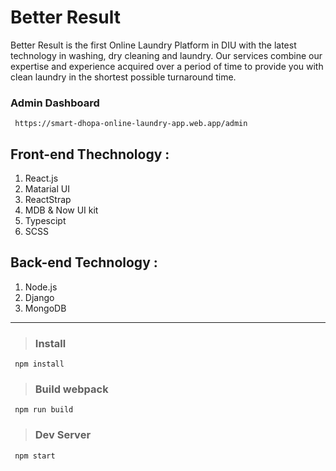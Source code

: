 # Better Result

Better Result is the first Online Laundry Platform in DIU with the latest technology in washing, dry cleaning and laundry. Our services combine our expertise and experience acquired over a period of time to provide you with clean laundry in the shortest possible turnaround time.



### Admin Dashboard

``` 
 https://smart-dhopa-online-laundry-app.web.app/admin
```

## Front-end Thechnology :
1. React.js
2. Matarial UI
3. ReactStrap
5. MDB & Now UI kit
4. Typescipt
5. SCSS

## Back-end Technology :
1. Node.js
2. Django
3. MongoDB

<hr>

> ### Install
``` 
 npm install
```
> ### Build webpack
``` 
 npm run build
```
> ### Dev Server

``` 
 npm start
```
